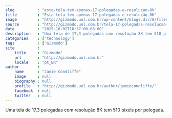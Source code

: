 ```yaml
---
slug          : "esta-tela-tem-apenas-17-polegadas-e-resolucao-8k"
title         : "Esta tela tem apenas 17 polegadas e resolução 8K"
image         : "http://gizmodo.uol.com.br/wp-content/blogs.dir/8/files/2015/10/tv-8k.jpg"
source        : "http://gizmodo.uol.com.br/tela-17-polegadas-resolucao-8k/"
date          : "2015-10-02T18:57:00-03:00"
description   : "Uma tela de 17,3 polegadas com resolução 8K tem 510 pixels por polegada."
categories    : ['technology']
tags          : ['Gizmodo']
site          :
    title     : "Gizmodo"
    url       : "http://gizmodo.uol.com.br"
    locale    : "pt_BR"
author        :
    name      : "Jamie Condliffe"
    image     : null
    biography : null
    profile   : "http://gizmodo.uol.com.br/author/jamiecondliffe/"
    facebook  : null
    twitter   : null
---
```


Uma tela de 17,3 polegadas com resolução 8K tem 510 pixels por polegada.
